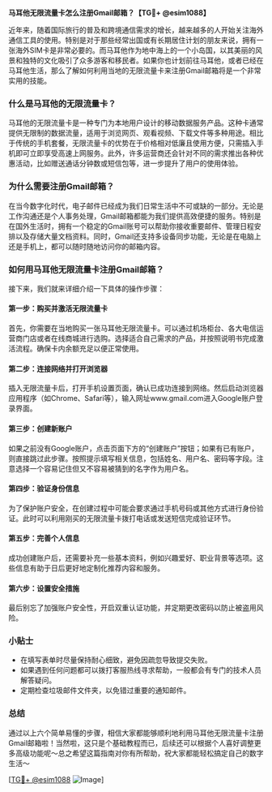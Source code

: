 **马耳他无限流量卡怎么注册Gmail邮箱？【TG💪+ @esim1088】**

近年来，随着国际旅行的普及和跨境通信需求的增长，越来越多的人开始关注海外通信工具的使用。特别是对于那些经常出国或有长期居住计划的朋友来说，拥有一张海外SIM卡是非常必要的。而马耳他作为地中海上的一个小岛国，以其美丽的风景和独特的文化吸引了众多游客和移民者。如果你也计划前往马耳他，或者已经在马耳他生活，那么了解如何利用当地的无限流量卡来注册Gmail邮箱将是一个非常实用的技能。

### 什么是马耳他的无限流量卡？

马耳他的无限流量卡是一种专门为本地用户设计的移动数据服务产品。这种卡通常提供无限制的数据流量，适用于浏览网页、观看视频、下载文件等多种用途。相比于传统的手机套餐，无限流量卡的优势在于价格相对低廉且使用方便，只需插入手机即可立即享受高速上网服务。此外，许多运营商还会针对不同的需求推出各种优惠活动，比如赠送通话分钟数或短信包等，进一步提升了用户的使用体验。

### 为什么需要注册Gmail邮箱？

在当今数字化时代，电子邮件已经成为我们日常生活中不可或缺的一部分。无论是工作沟通还是个人事务处理，Gmail邮箱都能为我们提供高效便捷的服务。特别是在国外生活时，拥有一个稳定的Gmail账号可以帮助你接收重要邮件、管理日程安排以及存储大量文档资料。同时，Gmail还支持多设备同步功能，无论是在电脑上还是手机上，都可以随时随地访问你的邮箱内容。

### 如何用马耳他无限流量卡注册Gmail邮箱？

接下来，我们就来详细介绍一下具体的操作步骤：

#### 第一步：购买并激活无限流量卡

首先，你需要在当地购买一张马耳他无限流量卡。可以通过机场柜台、各大电信运营商门店或者在线商城进行选购。选择适合自己需求的产品，并按照说明书完成激活流程。确保卡内余额充足以便正常使用。

#### 第二步：连接网络并打开浏览器

插入无限流量卡后，打开手机设置页面，确认已成功连接到网络。然后启动浏览器应用程序（如Chrome、Safari等），输入网址www.gmail.com进入Google账户登录界面。

#### 第三步：创建新账户

如果之前没有Google账户，点击页面下方的“创建账户”按钮；如果有已有账户，则直接跳过此步骤。按照提示填写相关信息，包括姓名、用户名、密码等字段。注意选择一个容易记住但又不容易被猜到的名字作为用户名。

#### 第四步：验证身份信息

为了保护账户安全，在创建过程中可能会要求通过手机号码或其他方式进行身份验证。此时可以利用刚买的无限流量卡拨打电话或发送短信完成验证环节。

#### 第五步：完善个人信息

成功创建账户后，还需要补充一些基本资料，例如兴趣爱好、职业背景等选项。这些信息有助于日后更好地定制化推荐内容和服务。

#### 第六步：设置安全措施

最后别忘了加强账户安全性，开启双重认证功能，并定期更改密码以防止被盗用风险。

### 小贴士

- 在填写表单时尽量保持耐心细致，避免因疏忽导致提交失败。
- 如果遇到任何问题都可以拨打客服热线寻求帮助，一般都会有专门的技术人员解答疑问。
- 定期检查垃圾邮件文件夹，以免错过重要的通知邮件。

### 总结

通过以上六个简单易懂的步骤，相信大家都能够顺利地利用马耳他无限流量卡注册Gmail邮箱啦！当然啦，这只是个基础教程而已，后续还可以根据个人喜好调整更多高级功能呢～总之希望这篇指南对你有所帮助，祝大家都能轻松搞定自己的数字生活～

[[TG💪+ @esim1088](https://t.me/s/esim1088) ![Image](https://i.postimg.cc/4NQfJmqS/Snipaste-2025-05-13-00-14-12.png)]